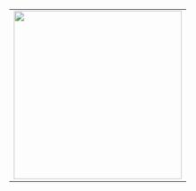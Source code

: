 

<table>
  <tr>
    <td align="center">
      <a href="https://solved.ac/swoon">
        <img src="http://mazassumnida.wtf/api/v2/generate_badge?boj=ajwoong" width="300px" />
      </a>
    </td>
  </tr>
</table>

